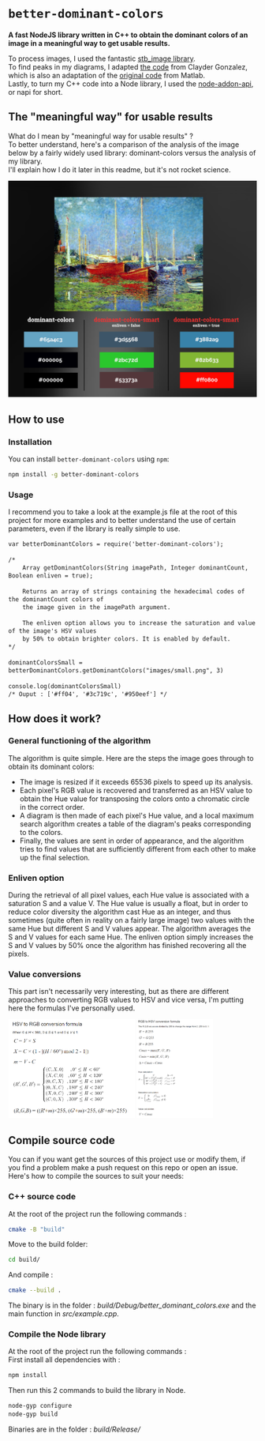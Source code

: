 # `better-dominant-colors`

**A fast NodeJS library written in C++ to obtain the dominant colors of an image in a meaningful way to get usable results.**

To process images, I used the fantastic [stb_image library](https://github.com/nothings/stb).\
To find peaks in my diagrams, I adapted [the code](https://github.com/claydergc/find-peaks) from Clayder Gonzalez, which is also an adaptation of the [original code](https://fr.mathworks.com/matlabcentral/fileexchange/25500-peakfinder-x0-sel-thresh-extrema-includeendpoints-interpolate) from Matlab.\
Lastly, to turn my C++ code into a Node library, I used the [node-addon-api](https://github.com/nodejs/node-addon-api), or napi for short.

## The "meaningful way" for usable results <a name="meaningful"></a>

What do I mean by "meaningful way for usable results" ?\
To better understand, here's a comparison of the analysis of the image below by a fairly widely used library: dominant-colors versus the analysis of my library.\
I'll explain how I do it later in this readme, but it's not rocket science.

![](readme_assets/compare.png?raw=true "Comparison of results between dominant-colors and this library")

## How to use <a name="use"></a>

### Installation <a name="install"></a>

You can install `better-dominant-colors` using `npm`:

``` bash
npm install -g better-dominant-colors
```

### Usage <a name="usage"></a>

I recommend you to take a look at the example.js file at the root of this project for more examples and to better understand the use of certain parameters, even if the library is really simple to use.

``` JS
var betterDominantColors = require('better-dominant-colors');

/*
    Array getDominantColors(String imagePath, Integer dominantCount, Boolean enliven = true);

    Returns an array of strings containing the hexadecimal codes of the dominantCount colors of
    the image given in the imagePath argument.

    The enliven option allows you to increase the saturation and value of the image's HSV values
    by 50% to obtain brighter colors. It is enabled by default.
*/

dominantColorsSmall = betterDominantColors.getDominantColors("images/small.png", 3)

console.log(dominantColorsSmall)
/* Ouput : ['#ff04', '#3c719c', '#950eef'] */
```

## How does it work? <a name="work"></a>

### General functioning of the algorithm <a name="generalwork"></a>
The algorithm is quite simple. Here are the steps the image goes through to obtain its dominant colors:
- The image is resized if it exceeds 65536 pixels to speed up its analysis.
- Each pixel's RGB value is recovered and transferred as an HSV value to obtain the Hue value for transposing the colors onto a chromatic circle in the correct order.
- A diagram is then made of each pixel's Hue value, and a local maximum search algorithm creates a table of the diagram's peaks corresponding to the colors.
- Finally, the values are sent in order of appearance, and the algorithm tries to find values that are sufficiently different from each other to make up the final selection.

### Enliven option <a name="enliven"></a>

During the retrieval of all pixel values, each Hue value is associated with a saturation S and a value V. The Hue value is usually a float, but in order to reduce color diversity the algorithm cast Hue as an integer, and thus sometimes (quite often in reality on a fairly large image) two values with the same Hue but different S and V values appear. The algorithm averages the S and V values for each same Hue.
The enliven option simply increases the S and V values by 50% once the algorithm has finished recovering all the pixels.

### Value conversions <a name="value"></a>

This part isn't necessarily very interesting, but as there are different approaches to converting RGB values to HSV and vice versa, I'm putting here the formulas I've personally used.

<div>
  <img src="readme_assets/hsvtorgb.png" alt="HSV to RGB" height="200" />
  <img src="readme_assets/rgbtohsv.png" alt="RGB TO HSV" height="200" />
</div>

## Compile source code <a name="source"></a>

You can if you want get the sources of this project use or modify them, if you find a problem make a push request on this repo or open an issue.\
Here's how to compile the sources to suit your needs:

### C++ source code <a name="cpp"></a>

At the root of the project run the following commands :

``` bash
cmake -B "build"
```

Move to the build folder:

``` bash
cd build/
```

And compile :

``` bash
cmake --build .
```

The binary is in the folder : *build/Debug/better_dominant_colors.exe* and the main function in *src/example.cpp*.

### Compile the Node library <a name="node"></a>

At the root of the project run the following commands :\
First install all dependencies with :

``` bash
npm install
```

Then run this 2 commands to build the library in Node.

``` bash
node-gyp configure
node-gyp build
```

Binaries are in the folder : *build/Release/*
